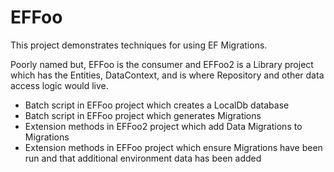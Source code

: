 # EFFoo

This project demonstrates techniques for using EF Migrations.

Poorly named but, EFFoo is the consumer and EFFoo2 is a Library project which has the Entities, DataContext, and is where Repository and other data access logic would live.


* Batch script in EFFoo project which creates a LocalDb database
* Batch script in EFFoo project which generates Migrations
* Extension methods in EFFoo2 project which add Data Migrations to Migrations
* Extension methods in EFFoo project which ensure Migrations have been run and that additional environment data has been added
